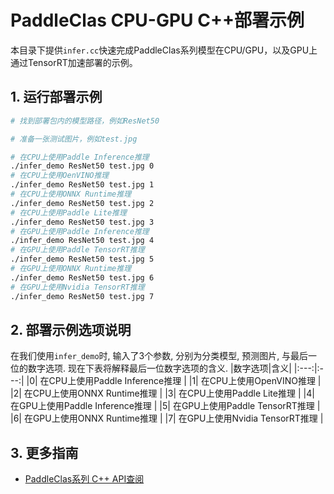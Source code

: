 # PaddleClas CPU-GPU C++部署示例

本目录下提供`infer.cc`快速完成PaddleClas系列模型在CPU/GPU，以及GPU上通过TensorRT加速部署的示例。

## 1. 运行部署示例

```bash
# 找到部署包内的模型路径，例如ResNet50

# 准备一张测试图片，例如test.jpg

# 在CPU上使用Paddle Inference推理
./infer_demo ResNet50 test.jpg 0
# 在CPU上使用OenVINO推理
./infer_demo ResNet50 test.jpg 1
# 在CPU上使用ONNX Runtime推理
./infer_demo ResNet50 test.jpg 2
# 在CPU上使用Paddle Lite推理
./infer_demo ResNet50 test.jpg 3
# 在GPU上使用Paddle Inference推理
./infer_demo ResNet50 test.jpg 4
# 在GPU上使用Paddle TensorRT推理
./infer_demo ResNet50 test.jpg 5
# 在GPU上使用ONNX Runtime推理
./infer_demo ResNet50 test.jpg 6
# 在GPU上使用Nvidia TensorRT推理
./infer_demo ResNet50 test.jpg 7
```

## 2. 部署示例选项说明  
在我们使用`infer_demo`时, 输入了3个参数, 分别为分类模型, 预测图片, 与最后一位的数字选项.
现在下表将解释最后一位数字选项的含义.
|数字选项|含义|
|:---:|:---:|
|0| 在CPU上使用Paddle Inference推理 |
|1| 在CPU上使用OpenVINO推理 |
|2| 在CPU上使用ONNX Runtime推理 |
|3| 在CPU上使用Paddle Lite推理 |
|4| 在GPU上使用Paddle Inference推理 |
|5| 在GPU上使用Paddle TensorRT推理 |
|6| 在GPU上使用ONNX Runtime推理 |
|7| 在GPU上使用Nvidia TensorRT推理 |

## 3. 更多指南
- [PaddleClas系列 C++ API查阅](https://www.paddlepaddle.org.cn/fastdeploy-api-doc/cpp/html/namespacefastdeploy_1_1vision_1_1classification.html)
